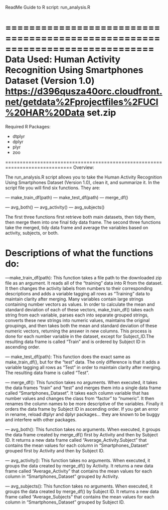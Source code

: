 
ReadMe
Guide to R script: run_analysis.R

=============================================================================
Data Used:
Human Activity Recognition Using Smartphones Dataset (Version 1.0)
https://d396qusza40orc.cloudfront.net/getdata%2Fprojectfiles%2FUCI%20HAR%20Data
set.zip
=============================================================================
Required R Packages:
- dtplyr
- dplyr
- plyr
- zoo

=============================================================================
Overview:

The run_analysis.R script allows you to take the Human Activity Recognition
Using Smartphones Dataset (Version 1.0), clean it, and summarize it. In the
script file you will find six functions. They are:

— make_train_df(path)
— make_test_df(path)
— merge_df()

— avg_both()
— avg_activity()
— avg_subjects()

The first three functions first retrieve both main datasets, then tidy them,
then merge them into one final tidy data frame. The second three functions take
the merged, tidy data frame and average the variables based on activity,
subjects, or both. 


Descriptions of what the functions do:
============================================================================

—make_train_df(path): 
This function takes a file path to the downloaded zip file as an argument. 
It reads all of the “training” data into R from the dataset. It then changes
the activity labels from numbers to their corresponding descriptions and adds a
variable tagging all rows as “Training” data to maintain clarity after merging.
Many variables contain large strings containing number vectors as values. In
order to calculate the mean and standard deviation of each of these vectors,
make_train_df() takes each string from each variable, parses each into separate
grouped strings, converts these new strings into numeric values, maintains the
original groupings, and then takes both the mean and standard deviation of
these numeric vectors, returning the answer in new columns. This process is
done for each number variable 	in the dataset, except for Subject_ID.The
resulting data frame is called “Train” and is ordered by Subject ID in
ascending order.  

— make_test_df(path):
This function does the exact same as make_train_df(), but for the “test” data.
The only difference is that it adds a variable tagging all rows as “Test” in 
order to maintain clarity after merging. The resulting data frame is called 
“Test”.

— merge_df():
This function takes no arguments. When executed, it takes the data frames 
“train” and “test” and merges them into a single data frame called 
“Smartphones_Dataset”. It takes each column variable that has number values and
changes the class from “factor” to “numeric”. It then renames the column names 
to be more descriptive of the variables. Finally it orders the data frame by 
Subject ID in ascending order. If you get an error in rename, reload dtplyr and 
dplyr packages... they are known to be buggy and interfere with other packages.

— avg_both():
This function takes no arguments. When executed, it groups the data frame 
created by merge_df() first by Activity and then by Subject ID. It returns a 
new data frame called “Average_Activity.Subject” that contains the mean values 
for each column in “Smartphones_Dataset” grouped first by Activity and then by 
Subject ID.

— avg_activity():
This function takes no arguments. When executed, it groups the data created by 
merge_df() by Activity. It returns a new data frame called “Average_Activity” 
that contains the mean values for each column in “Smartphones_Dataset” grouped 
by Activity.

— avg_subjects():
This function takes no arguments. When executed, it groups the data created by 
merge_df() by Subject ID. It returns a new data frame called “Average_Subjects”
that contains the mean values for each column in “Smartphones_Dataset” grouped 
by Subject ID.

